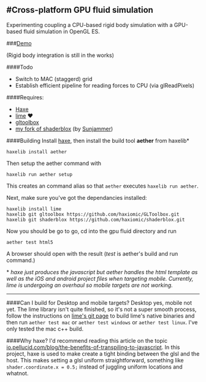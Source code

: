 #Cross-platform GPU fluid simulation
----
Experimenting coupling a CPU-based rigid body simulation with a GPU-based fluid simulation in OpenGL ES. 

###[Demo](http://haxiomic.github.io/GPU-Fluid-Experiments/html5/)

(Rigid body integration is still in the works)

####Todo
- Switch to MAC (staggerd) grid
- Establish efficient pipeline for reading forces to CPU (via glReadPixels)

####Requires:
- [Haxe](http://haxe.org/)
- [lime](https://github.com/openfl/lime/) ♥
- [gltoolbox](http://github.com/haxiomic/gltoolbox)
- [my fork of shaderblox](http://github.com/haxiomic/shaderblox) (by [Sunjammer](https://github.com/Sunjammer))

####Building
Install [haxe](http://haxe.org/), then install the build tool **aether** from haxelib\*

```haxelib install aether```

Then setup the aether command with 

```haxelib run aether setup```

This creates an command alias so that ```aether``` executes ```haxelib run aether```.

Next, make sure you've got the dependancies installed:
```
haxelib install lime
haxelib git gltoolbox https://github.com/haxiomic/GLToolbox.git
haxelib git shaderblox https://github.com/haxiomic/shaderblox.git
```
Now you should be go to go, cd into the gpu fluid directory and run
```
aether test html5
```
A browser should open with the result (*test* is aether's build and run command.)

\* *haxe just produces the javascript but aether handles the html template as well as the iOS and android project files when targeting mobile. Currently, lime is undergoing an overhaul so mobile targets are not working.*

---------------

####Can I build for Desktop and mobile targets?
Desktop yes, mobile not yet. The lime library isn't quite finished, so it's not a super smooth process, follow the instructions on [lime's git page](https://github.com/openfl/lime/) to build lime's native binaries and then run
```aether test mac``` or ```aether test windows``` or ```aether test linux```. I've only tested the mac c++ build.

####Why haxe?
I'd recommend reading this article on the topic [io.pellucid.com/blog/the-benefits-of-transpiling-to-javascript](http://io.pellucid.com/blog/the-benefits-of-transpiling-to-javascript). In this project, haxe is used to make create a tight binding between the glsl and the host. This makes setting a glsl uniform straightforward, something like ```shader.coordinate.x = 0.5;``` instead of juggling uniform locations and whatnot.
